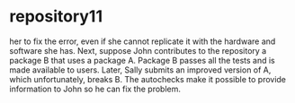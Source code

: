 # repository11
her to fix the error, even if she cannot replicate it with the hardware and software she has. Next, suppose John contributes to the repository a package B that uses a package A. Package B passes all the tests and is made available to users. Later, Sally submits an improved version of A, which unfortunately, breaks B. The autochecks make it possible to provide information to John so he can fix the problem.
